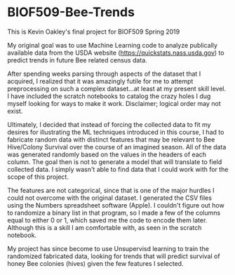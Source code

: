 # BIOF509-Bee-Trends

This is Kevin Oakley's final project for BIOF509 Spring 2019

My original goal was to use Machine Learning code to analyze publically available data from the USDA website (https://quickstats.nass.usda.gov) to predict trends in future Bee related census data.


After spending weeks parsing through aspects of the dataset that I acquired, I realized that it was amazingly futile for me to attempt preprocessing on such a complex dataset...at least at my present skill level.  I have included the scratch notebooks to catalog the crazy holes I dug myself looking for ways to make it work.  Disclaimer; logical order may not exist.

Ultimately, I decided that instead of forcing the collected data to fit my desires for illustrating the ML techniques introduced in this course, I had to fabricate random data with distinct features that may be relevant to Bee Hive/Colony Survival over the course of an imagined season. All of the data was generated randomly based on the values in the headers of each column.  The goal then is not to generate a model that will translate to field collected data.  I simply wasn't able to find data that I could work with for the scope of this project.   

The features are not categorical, since that is one of the major hurdles I could not overcome with the original dataset. I generated the CSV files using the Numbers spreadsheet software (Apple). I couldn't figure out how to randomize a binary list in that program, so I made a few of the columns equal to either 0 or 1, which saved me the code to encode them later.  Although this is a skill I am comfortable with, as seen in the scratch notebook.

My project has since become to use Unsupervisd learning to train the randomized fabricated data, looking for trends that will predict survival of honey Bee colonies (hives) given the few features I selected.


